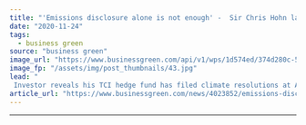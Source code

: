 ```yaml
---
title: "'Emissions disclosure alone is not enough' -  Sir Chris Hohn launches investor campaign for AGM climate votes"
date: "2020-11-24"
tags: 
  - business green
source: "business green"
image_url: "https://www.businessgreen.com/api/v1/wps/1d574ed/374d280c-50ec-47e8-a1eb-2b82e6ef4509/5/andreas-felske-oQEdDIMEIlc-unsplash-185x114.jpg"
image_fp: "/assets/img/post_thumbnails/43.jpg"
lead: "
 Investor reveals his TCI hedge fund has filed climate resolutions at Alphabet, S&P, and Moody's as he launched campaign to force hundreds more companies to give shareholders annual climate vote ..."
article_url: "https://www.businessgreen.com/news/4023852/emissions-disclosure-sir-chris-hohn-launches-investor-campaign-agm-climate-votes"
---
```


---
